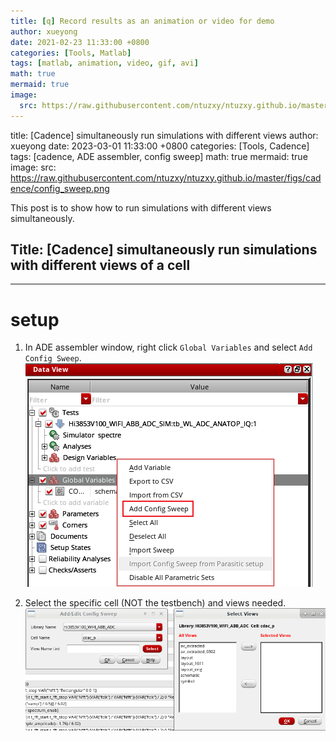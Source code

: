 ```yaml
---
title: [q] Record results as an animation or video for demo
author: xueyong
date: 2021-02-23 11:33:00 +0800
categories: [Tools, Matlab]
tags: [matlab, animation, video, gif, avi]
math: true
mermaid: true
image:
  src: https://raw.githubusercontent.com/ntuzxy/ntuzxy.github.io/master/figs/matlab/save_as_gif.gif
---
```




title: [Cadence] simultaneously run simulations with different views
author: xueyong
date: 2023-03-01 11:33:00 +0800
categories: [Tools, Cadence]
tags: [cadence, ADE assembler, config sweep]
math: true
mermaid: true
image:
  src: https://raw.githubusercontent.com/ntuzxy/ntuzxy.github.io/master/figs/cadence/config_sweep.png


This post is to show how to run simulations with different views simultaneously.


## Title: [Cadence] simultaneously run simulations with different views of a cell 
---
# setup
1. In ADE assembler window, right click `Global Variables` and select `Add Config Sweep`.
![avatar](https://raw.githubusercontent.com/ntuzxy/ntuzxy.github.io/master/figs/cadence/config_sweep.png "Config Sweep")

2. Select the specific cell (NOT the testbench) and views needed.
![avatar](https://raw.githubusercontent.com/ntuzxy/ntuzxy.github.io/master/figs/cadence/config_sweep2.png "Config Sweep")


